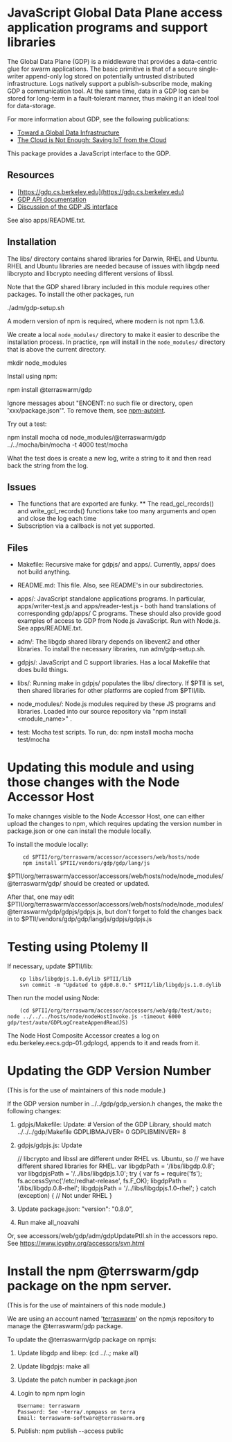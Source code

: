 JavaScript Global Data Plane access application programs and support libraries
==============================================================================

The Global Data Plane (GDP) is a middleware that provides a
data-centric glue for swarm applications. The basic primitive is that
of a secure single-writer append-only log stored on potentially
untrusted distributed infrastructure. Logs natively support a
publish-subscribe mode, making GDP a communication tool. At the same
time, data in a GDP log can be stored for long-term in a
fault-tolerant manner, thus making it an ideal tool for data-storage.

For more information about GDP, see the following publications:
- [Toward a Global Data Infrastructure](http://ieeexplore.ieee.org/xpl/login.jsp?tp=&arnumber=7436637)
- [The Cloud is Not Enough: Saving IoT from the Cloud](https://www.terraswarm.org/pubs/518.html)

This package provides a JavaScript interface to the GDP.

Resources
---------
* [https://gdp.cs.berkeley.edu](https://gdp.cs.berkeley.edu)
* [GDP API documentation](https://docs.google.com/document/d/1MdJ47NEfUQdJlTyAXwotZp8aJbXchRIi3VgwOz4LWuU/edit?usp=sharing) 
* [Discussion of the GDP JS interface](http://www.terraswarm.org/swarmos/wiki/Main/GDPJavaScriptInterface)

See also apps/README.txt.

Installation
------------
The libs/ directory contains shared libraries for Darwin, RHEL and
Ubuntu.  RHEL and Ubuntu libraries are needed because of issues with
libgdp need libcrypto and libcrypto needing different versions of
libssl.

Note that the GDP shared library included in this module requires
other packages.  To install the other packages, run

   ./adm/gdp-setup.sh

A modern version of npm is required, where modern is not npm 1.3.6.

We create a local `node_modules/` directory to make it easier to 
describe the installation process.  In practice, `npm` will install
in the `node_modules/` directory that is above the current directory.

  mkdir node_modules

Install using npm:

  npm install @terraswarm/gdp

Ignore messages about "ENOENT: no such file or directory, open 'xxx/package.json'".
To remove them, see [npm-autoint](https://www.npmjs.com/package/npm-autoinit).

Try out a test:

  npm install mocha
  cd node_modules/@terraswarm/gdp
  ../../mocha/bin/mocha -t 4000 test/mocha

What the test does is create a new log, write a string to it and then
read back the string from the log.

Issues
------
* The functions that are exported are funky. 
** The read_gcl_records() and write_gcl_records() functions take too many arguments and open and close the log each time
* Subscription via a callback is not yet supported.

Files
-----
* Makefile: Recursive make for gdpjs/ and apps/.
  Currently, apps/ does not build anything.

* README.md: This file.  Also, see README's in our subdirectories.

* apps/: JavaScript standalone applications programs.  In particular, apps/writer-test.js
  and apps/reader-test.js - both hand translations of corresponding gdp/apps/ 
  C programs.  These should also provide good examples of access to GDP from
  Node.js JavaScript.  Run with Node.js.  See apps/README.txt.

* adm/: The libgdp shared library depends on libevent2 and other libraries.
  To install the necessary libraries, run adm/gdp-setup.sh.

* gdpjs/: JavaScript and C support libraries.  Has a local Makefile that does build things.

* libs/: Running make in gdpjs/ populates the libs/ directory.  If $PTII
  is set, then shared libraries for other platforms are copied from $PTII/lib.

* node_modules/: Node.js modules required by these JS programs and
  libraries.  Loaded into our source repository via "npm install
  <module_name>" .

* test: Mocha test scripts.  To run, do:
	npm install mocha
	mocha test/mocha  


Updating this module and using those changes with the Node Accessor Host
========================================================================

To make channges visible to the Node Accessor Host, one can either
upload the changes to npm, which requires updating the version number
in package.json or one can install the module locally.

To install the module locally:

         cd $PTII/org/terraswarm/accessor/accessors/web/hosts/node
         npm install $PTII/vendors/gdp/gdp/lang/js

$PTII/org/terraswarm/accessor/accessors/web/hosts/node/node_modules/@terraswarm/gdp/
should be created or updated.

After that, one may edit
$PTII/org/terraswarm/accessor/accessors/web/hosts/node/node_modules/@terraswarm/gdp/gdpjs/gdpjs.js,
but don't forget to fold the changes back in to
$PTII/vendors/gdp/gdp/lang/js/gdpjs/gdpjs.js

Testing using Ptolemy II
========================
If necessary, update $PTII/lib:

        cp libs/libgdpjs.1.0.dylib $PTII/lib
        svn commit -m "Updated to gdp0.8.0." $PTII/lib/libgdpjs.1.0.dylib

Then run the model using Node:

        (cd $PTII/org/terraswarm/accessor/accessors/web/gdp/test/auto; node ../../../hosts/node/nodeHostInvoke.js -timeout 6000 gdp/test/auto/GDPLogCreateAppendReadJS)

The Node Host Composite Accessor creates a log on edu.berkeley.eecs.gdp-01.gdplogd, appends to it and reads from it.


Updating the GDP Version Number
==============================
(This is for the use of maintainers of this node module.)

If the GDP version number in ../../gdp/gdp_version.h changes, the make the following changes:

1. gdpjs/Makefile: Update:
        # Version of the GDP Library, should match ../../../gdp/Makefile
	GDPLIBMAJVER=	0
	GDPLIBMINVER=	8

2. gdpjs/gdpjs.js: Update

   // libcrypto and libssl are different under RHEL vs. Ubuntu, so
   // we have different shared libraries for RHEL.
   var libgdpPath = '/libs/libgdp.0.8';
   var libgdpjsPath = '/../libs/libgdpjs.1.0';
   try {
       var fs = require('fs');
       fs.accessSync('/etc/redhat-release', fs.F_OK);
       libgdpPath = '/libs/libgdp.0.8-rhel';
       libgdpjsPath = '/../libs/libgdpjs.1.0-rhel';
   } catch (exception) {
       // Not under RHEL
   }

3. Update package.json:
        "version": "0.8.0",

4. Run make all_noavahi

Or, see accessors/web/gdp/adm/gdpUpdatePtII.sh in
the accessors repo.  See https://www.icyphy.org/accessors/svn.html 

Install the npm @terrswarm/gdp package on the npm server.
========================================================
(This is for the use of maintainers of this node module.)

We are using an account named
'[terraswarm](https://www.npmjs.com/~terraswarm)' on the npmjs
repository to manage the @terraswarm/gdp package.

To update the @terraswarm/gdp package on npmjs:

1.  Update libgdp and libep:
        (cd ../..; make all)
2.  Update libgdpjs:
        make all
3.  Update the patch number in package.json
4.  Login to npm
        npm login

        Username: terraswarm
        Password: See ~terra/.npmpass on terra
        Email: terraswarm-software@terraswarm.org 
5.  Publish:
        npm publish --access public


